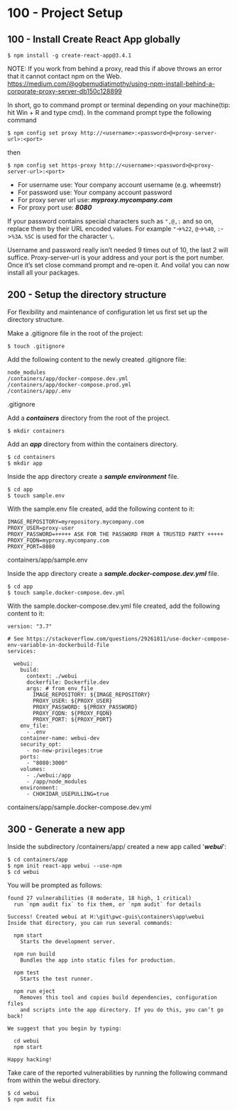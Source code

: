 # 100 - Project Setup

## 100 - Install Create React App globally

```
$ npm install -g create-react-app@3.4.1
```

NOTE: If you work from behind a proxy, read this if above throws an error that it cannot contact npm on the Web. https://medium.com/@ogbemudiatimothy/using-npm-install-behind-a-corporate-proxy-server-db150c128899

In short, go to command prompt or terminal depending on your machine(tip: hit Win + R and type cmd). In the command prompt type the following command 

```
$ npm config set proxy http://<username>:<password>@<proxy-server-url>:<port>
```

then 
 
 ```
 $ npm config set https-proxy http://<username>:<password>@<proxy-server-url>:<port>
 ``` 

- For username use: Your company account username (e.g. wheemstr)
- For password use: Your company account password
- For proxy server url use: ***myproxy.mycompany.com***
- For proxy port use: ***8080***

If your password contains special characters such as ```",@,:``` and so on, replace them by their URL encoded values. For example ```"```->```%22```, ```@```->```%40```, ```:```->```%3A```. ```%5C``` is used for the character ```\```.

Username and password really isn’t needed 9 times out of 10, the last 2 will suffice. Proxy-server-url is your address and your port is the port number. Once it’s set close command prompt and re-open it. And voila! you can now install all your packages.

## 200 - Setup the directory structure

For flexibility and maintenance of configuration let us first set up the directory structure.

Make a .gitignore file in the root of the project: 

```
$ touch .gitignore
```

Add the following content to the newly created .gitignore file:

```
node_modules
/containers/app/docker-compose.dev.yml
/containers/app/docker-compose.prod.yml
/containers/app/.env
```
.gitignore

Add a ***containers*** directory from the root of the project.

```
$ mkdir containers
```

Add an ***app*** directory from within the containers directory.

```
$ cd containers
$ mkdir app
```

Inside the app directory create a ***sample environment*** file.

```
$ cd app
$ touch sample.env
```

With the sample.env file created, add the following content to it:

```
IMAGE_REPOSITORY=myrepository.mycompany.com
PROXY_USER=proxy-user
PROXY_PASSWORD=+++++ ASK FOR THE PASSWORD FROM A TRUSTED PARTY +++++
PROXY_FQDN=myproxy.mycompany.com
PROXY_PORT=8080
```
containers/app/sample.env

Inside the app directory create a ***sample.docker-compose.dev.yml*** file.

```
$ cd app
$ touch sample.docker-compose.dev.yml
```

With the sample.docker-compose.dev.yml file created, add the following content to it:

```
version: "3.7"

# See https://stackoverflow.com/questions/29261811/use-docker-compose-env-variable-in-dockerbuild-file
services:

  webui:
    build:
      context: ./webui
      dockerfile: Dockerfile.dev
      args: # from env_file
        IMAGE_REPOSITORY: ${IMAGE_REPOSITORY}
        PROXY_USER: ${PROXY_USER}
        PROXY_PASSWORD: ${PROXY_PASSWORD}
        PROXY_FQDN: ${PROXY_FQDN}
        PROXY_PORT: ${PROXY_PORT}
    env_file:
      - .env
    container-name: webui-dev
    security_opt:
      - no-new-privileges:true      
    ports:
      - "8080:3000"
    volumes:
      - ./webui:/app
      - /app/node_modules
    environment:
      - CHOKIDAR_USEPULLING=true
```
containers/app/sample.docker-compose.dev.yml

## 300 - Generate a new app

Inside the subdirectory /containers/app/ created a new app called '***webui***':

```
$ cd containers/app
$ npm init react-app webui --use-npm
$ cd webui
```

You will be prompted as follows:

```
found 27 vulnerabilities (8 moderate, 18 high, 1 critical)
  run `npm audit fix` to fix them, or `npm audit` for details

Success! Created webui at H:\git\pwc-guis\containers\app\webui
Inside that directory, you can run several commands:

  npm start
    Starts the development server.

  npm run build
    Bundles the app into static files for production.

  npm test
    Starts the test runner.

  npm run eject
    Removes this tool and copies build dependencies, configuration files
    and scripts into the app directory. If you do this, you can’t go back!

We suggest that you begin by typing:

  cd webui
  npm start

Happy hacking!
```

Take care of the reported vulnerabilities by running the following command from within the webui directory.

```
$ cd webui
$ npm audit fix
```
